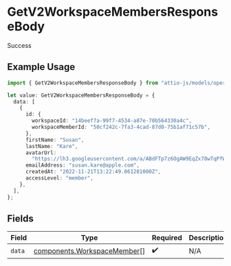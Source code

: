 # GetV2WorkspaceMembersResponseBody

Success

## Example Usage

```typescript
import { GetV2WorkspaceMembersResponseBody } from "attio-js/models/operations";

let value: GetV2WorkspaceMembersResponseBody = {
  data: [
    {
      id: {
        workspaceId: "14beef7a-99f7-4534-a87e-70b564330a4c",
        workspaceMemberId: "50cf242c-7fa3-4cad-87d0-75b1af71c57b",
      },
      firstName: "Susan",
      lastName: "Kare",
      avatarUrl:
        "https://lh3.googleusercontent.com/a/ABdFTp7z6OgAW9EqZx78wTqPfWClGCJCZXFjQfBG7rd9=s96-c",
      emailAddress: "susan.kare@apple.com",
      createdAt: "2022-11-21T13:22:49.061281000Z",
      accessLevel: "member",
    },
  ],
};
```

## Fields

| Field                                                                      | Type                                                                       | Required                                                                   | Description                                                                |
| -------------------------------------------------------------------------- | -------------------------------------------------------------------------- | -------------------------------------------------------------------------- | -------------------------------------------------------------------------- |
| `data`                                                                     | [components.WorkspaceMember](../../models/components/workspacemember.md)[] | :heavy_check_mark:                                                         | N/A                                                                        |